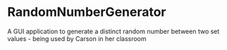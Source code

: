 # RandomNumberGenerator
A GUI application to generate a distinct random number between two set values - being used by Carson in her classroom
